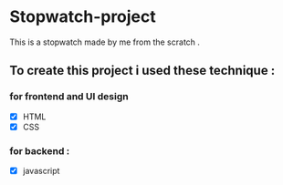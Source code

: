 # Stopwatch-project
This is a stopwatch made by me from the scratch .

## To create this project i used these technique : 
### for frontend and UI design
* [x]  HTML
* [x]  CSS

### for backend :
* [x]  javascript
